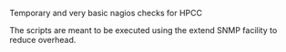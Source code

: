 Temporary and very basic nagios checks for HPCC

The scripts are meant to be executed using the extend SNMP facility to reduce overhead.
